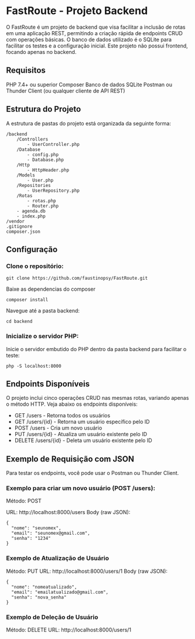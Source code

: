 # FastRoute - Projeto Backend
O FastRoute é um projeto de backend que visa facilitar a inclusão de rotas em uma aplicação REST, permitindo a criação rápida de endpoints CRUD com operações básicas. O banco de dados utilizado é o SQLite para facilitar os testes e a configuração inicial. Este projeto não possui frontend, focando apenas no backend.

## Requisitos
PHP 7.4+ ou superior
Composer
Banco de dados SQLite
Postman ou Thunder Client (ou qualquer cliente de API REST)
## Estrutura do Projeto
A estrutura de pastas do projeto está organizada da seguinte forma:

```
/backend
    /Controllers
        - UserController.php
    /Database
        - config.php
        - Database.php
    /Http
        - HttpHeader.php
    /Models
        - User.php
    /Repositories
        - UserRepository.php
    /Rotas
        - rotas.php
        - Router.php
    - agenda.db
    - index.php
/vendor
.gitignore
composer.json
```
## Configuração
### Clone o repositório:

```
git clone https://github.com/faustinopsy/FastRoute.git
```
Baixe as dependencias do composer
```
composer install
```
Navegue até a pasta backend:

```
cd backend
```
### Inicialize o servidor PHP:

Inicie o servidor embutido do PHP dentro da pasta backend para facilitar o teste:

```
php -S localhost:8000
```

## Endpoints Disponíveis
O projeto inclui cinco operações CRUD nas mesmas rotas, variando apenas o método HTTP. Veja abaixo os endpoints disponíveis:

- GET /users - Retorna todos os usuários
- GET /users/{id} - Retorna um usuário específico pelo ID
- POST /users - Cria um novo usuário
- PUT /users/{id} - Atualiza um usuário existente pelo ID
- DELETE /users/{id} - Deleta um usuário existente pelo ID

## Exemplo de Requisição com JSON
Para testar os endpoints, você pode usar o Postman ou Thunder Client. 

### Exemplo para criar um novo usuário (POST /users):

Método: POST

URL: http://localhost:8000/users
Body (raw JSON):
```
{
  "nome": "seunomex",
  "email": "seunomex@gmail.com",
  "senha": "1234"
}
```

### Exemplo de Atualização de Usuário
Método: PUT
URL: http://localhost:8000/users/1
Body (raw JSON):

```
{
  "nome": "nomeatualizado",
  "email": "emailatualizado@gmail.com",
  "senha": "nova_senha"
}
```
### Exemplo de Deleção de Usuário
Método: DELETE
URL: http://localhost:8000/users/1